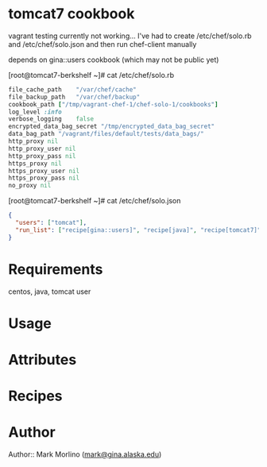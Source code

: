 # tomcat7 cookbook
vagrant testing currently not working...
I've had to create /etc/chef/solo.rb and /etc/chef/solo.json and then run chef-client manually

depends on gina::users cookbook (which may not be public yet)

[root@tomcat7-berkshelf ~]# cat /etc/chef/solo.rb 
```ruby
file_cache_path    "/var/chef/cache"
file_backup_path   "/var/chef/backup"
cookbook_path ["/tmp/vagrant-chef-1/chef-solo-1/cookbooks"]
log_level :info
verbose_logging    false
encrypted_data_bag_secret "/tmp/encrypted_data_bag_secret"
data_bag_path "/vagrant/files/default/tests/data_bags/"
http_proxy nil
http_proxy_user nil
http_proxy_pass nil
https_proxy nil
https_proxy_user nil
https_proxy_pass nil
no_proxy nil
```

[root@tomcat7-berkshelf ~]# cat /etc/chef/solo.json 
```json
{
  "users": ["tomcat"],
  "run_list": ["recipe[gina::users]", "recipe[java]", "recipe[tomcat7]", "recipe[minitest-handler::default]"]
}
```


# Requirements
centos, java, tomcat user
# Usage

# Attributes

# Recipes

# Author

Author:: Mark Morlino (<mark@gina.alaska.edu>)
